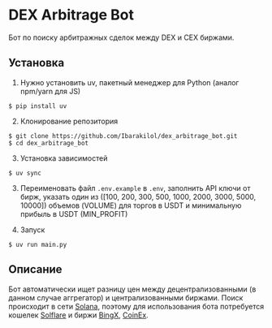 # DEX Arbitrage Bot

Бот по поиску арбитражных сделок между DEX и CEX биржами.

## Установка

1. Нужно установить uv, пакетный менеджер для Python (аналог npm/yarn для JS)

```
$ pip install uv
```

2. Клонирование репозитория

```
$ git clone https://github.com/Ibarakilol/dex_arbitrage_bot.git
$ cd dex_arbitrage_bot
```

3. Установка зависимостей

```
$ uv sync
```

3. Переименовать файл `.env.example` в `.env`, заполнить API ключи от бирж, указать один из ([100, 200, 300, 500, 1000, 2000, 3000, 5000, 10000]) объемов (VOLUME) для торгов в USDT и минимальную прибыль в USDT (MIN_PROFIT)

4. Запуск

```
$ uv run main.py
```

## Описание

Бот автоматически ищет разницу цен между децентрализованными (в данном случае аггрегатор) и централизованными биржами. Поиск происходит в сети [Solana](https://jup.ag/), поэтому для использования бота потребуется кошелек [Solflare](https://solflare.com/) и биржи [BingX](https://bingx.com/invite/F1RGVM/), [CoinEx](https://www.coinex.com/ru/).
